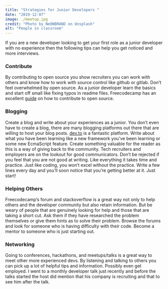 ```yaml
---
title: "Strategies for Junior Developers "
date: "2019-12-07"
image: ./meetup.jpg
credit: "Photo by NeONBRAND on Unsplash"
alt: "People in classroom"
---
```


If you are a new developer looking to get your first role as a junior developer with no experience then the following tips can help you get noticed and more interviews. 

### Contribute

By contributing to open source you show recruiters you can work with others and know how to work with source control like github or gitlab. Don’t feel overwhelmed by open source. As a junior developer learn the basics and start off small like fixing typos in readme files. Freecodecamp has an excellent [guide](https://github.com/freeCodeCamp/how-to-contribute-to-open-source) on how to contribute to open source. 

### Blogging

Create a blog and write about your experiences as a junior. You don’t even have to create a blog, there are many blogging platforms out there that are willing to host your blog posts. [dev.to](https://dev.to/) is a fantastic platform. 
Write about what you have been learning like a new framework you’ve been learning or some new EcmaScript feature. Create something valuable for the reader as this is a way of giving back to the community. 
Tech recruiters and employers are on the lookout for good communicators. Don’t be rejected if you feel that you are not good at writing. Like everything it takes time and practice. Just like coding, you won’t excel without the practice. Write a few lines every day and you’ll soon notice that you’re getting better at it. Just start!

### Helping Others

Freecodecamp’s forum and stackoverflow is a great way not only to help others and the developer community but also retain information.
But be weary of people that are genuinely looking for help and those that are taking a short cut. Ask them if they have researched the problem themselves or give them hints as to solve their problem. 
Browse the forums and look for someone who is having difficulty with their code. Become a mentor to someone who is just starting out. 

### Networking

Going to conferences, hackathons, and meetups/talks is a great way to meet other more experienced devs. By listening and talking to others you can pick up a lot of helpful tips and information. Possibly even get employed. I went to a monthly developer talk just recently and before the talks started the host did mention that his company is recruiting and that to see him after the talk.
